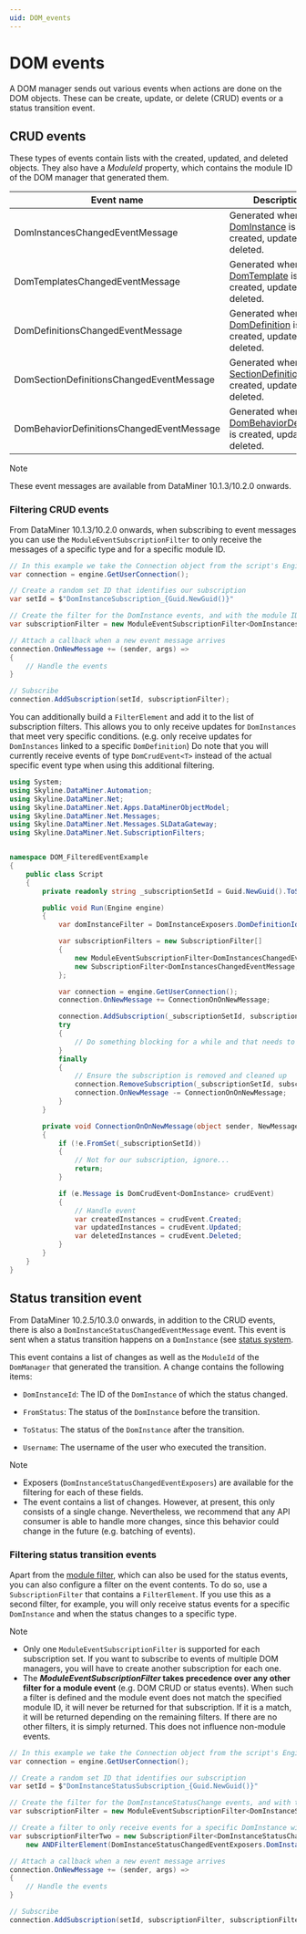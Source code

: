 ```yaml
---
uid: DOM_events
---
```


# DOM events

A DOM manager sends out various events when actions are done on the DOM objects. These can be create, update, or delete (CRUD) events or a status transition event.

## CRUD events

These types of events contain lists with the created, updated, and deleted objects. They also have a *ModuleId* property, which contains the module ID of the DOM manager that generated them.

| Event name | Description |
|--|--|
| DomInstancesChangedEventMessage | Generated when a [DomInstance](xref:DomInstance) is created, updated, or deleted. |
| DomTemplatesChangedEventMessage | Generated when a [DomTemplate](xref:DomTemplate) is created, updated, or deleted. |
| DomDefinitionsChangedEventMessage | Generated when a [DomDefinition](xref:DomDefinition) is created, updated, or deleted. |
| DomSectionDefinitionsChangedEventMessage | Generated when a [SectionDefinition](xref:DOM_SectionDefinition) is created, updated, or deleted. |
| DomBehaviorDefinitionsChangedEventMessage | Generated when a [DomBehaviorDefinition](xref:DomBehaviorDefinition) is created, updated, or deleted. |

> [!NOTE]
> These event messages are available from DataMiner 10.1.3/10.2.0 onwards.

### Filtering CRUD events

From DataMiner 10.1.3/10.2.0 onwards, when subscribing to event messages you can use the `ModuleEventSubscriptionFilter` to only receive the messages of a specific type and for a specific module ID.

```csharp
// In this example we take the Connection object from the script's Engine object
var connection = engine.GetUserConnection();

// Create a random set ID that identifies our subscription
var setId = $"DomInstanceSubscription_{Guid.NewGuid()}"

// Create the filter for the DomInstance events, and with the module ID of our DomManager
var subscriptionFilter = new ModuleEventSubscriptionFilter<DomInstancesChangedEventMessage>("a_module_id");

// Attach a callback when a new event message arrives
connection.OnNewMessage += (sender, args) =>
{
    // Handle the events
}

// Subscribe
connection.AddSubscription(setId, subscriptionFilter);
```

You can additionally build a `FilterElement` and add it to the list of subscription filters. This allows you to only receive updates for `DomInstances` that meet very specific conditions. (e.g. only receive updates for `DomInstances` linked to a specific `DomDefinition`) Do note that you will currently receive events of type `DomCrudEvent<T>` instead of the actual specific event type when using this additional filtering.

```csharp
using System;
using Skyline.DataMiner.Automation;
using Skyline.DataMiner.Net;
using Skyline.DataMiner.Net.Apps.DataMinerObjectModel;
using Skyline.DataMiner.Net.Messages;
using Skyline.DataMiner.Net.Messages.SLDataGateway;
using Skyline.DataMiner.Net.SubscriptionFilters;


namespace DOM_FilteredEventExample
{
    public class Script
    {
        private readonly string _subscriptionSetId = Guid.NewGuid().ToString(); // Generate a unique set ID

        public void Run(Engine engine)
        {
            var domInstanceFilter = DomInstanceExposers.DomDefinitionId.Equal(Guid.Parse("4849d8c7-ba9a-4ada-8cc8-ba9367dadd79"));

            var subscriptionFilters = new SubscriptionFilter[]
            {
                new ModuleEventSubscriptionFilter<DomInstancesChangedEventMessage>("assets"),
                new SubscriptionFilter<DomInstancesChangedEventMessage, DomInstance>(domInstanceFilter)
            };

            var connection = engine.GetUserConnection();
            connection.OnNewMessage += ConnectionOnOnNewMessage;

            connection.AddSubscription(_subscriptionSetId, subscriptionFilters);
            try
            {
                // Do something blocking for a while and that needs to be subscribed...
            }
            finally
            {
                // Ensure the subscription is removed and cleaned up
                connection.RemoveSubscription(_subscriptionSetId, subscriptionFilters);
                connection.OnNewMessage -= ConnectionOnOnNewMessage;
            }
        }

        private void ConnectionOnOnNewMessage(object sender, NewMessageEventArgs e)
        {
            if (!e.FromSet(_subscriptionSetId))
            {
                // Not for our subscription, ignore...
                return;
            }

            if (e.Message is DomCrudEvent<DomInstance> crudEvent)
            {
                // Handle event
                var createdInstances = crudEvent.Created;
                var updatedInstances = crudEvent.Updated;
                var deletedInstances = crudEvent.Deleted;
            }
        }
    }
}
```

## Status transition event

From DataMiner 10.2.5/10.3.0 onwards, in addition to the CRUD events, there is also a `DomInstanceStatusChangedEventMessage` event. This event is sent when a status transition happens on a `DomInstance` (see [status system](xref:DOM_status_system).

This event contains a list of changes as well as the `ModuleId` of the `DomManager` that generated the transition. A change contains the following items:

- `DomInstanceId`: The ID of the `DomInstance` of which the status changed.

- `FromStatus`: The status of the `DomInstance` before the transition.

- `ToStatus`: The status of the `DomInstance` after the transition.

- `Username`: The username of the user who executed the transition.

> [!NOTE]
>
> - Exposers (`DomInstanceStatusChangedEventExposers`) are available for the filtering for each of these fields.
> - The event contains a list of changes. However, at present, this only consists of a single change. Nevertheless, we recommend that any API consumer is able to handle more changes, since this behavior could change in the future (e.g. batching of events).

### Filtering status transition events

Apart from the [module filter](#filtering-crud-events), which can also be used for the status events, you can also configure a filter on the event contents. To do so, use a `SubscriptionFilter` that contains a `FilterElement`. If you use this as a second filter, for example, you will only receive status events for a specific `DomInstance` and when the status changes to a specific type.

> [!NOTE]
>
> - Only one `ModuleEventSubscriptionFilter` is supported for each subscription set. If you want to subscribe to events of multiple DOM managers, you will have to create another subscription for each one.
> - The ***ModuleEventSubscriptionFilter* takes precedence over any other filter for a module event** (e.g. DOM CRUD or status events). When such a filter is defined and the module event does not match the specified module ID, it will never be returned for that subscription. If it is a match, it will be returned depending on the remaining filters. If there are no other filters, it is simply returned. This does not influence non-module events.

```csharp
// In this example we take the Connection object from the script's Engine object
var connection = engine.GetUserConnection();

// Create a random set ID that identifies our subscription
var setId = $"DomInstanceStatusSubscription_{Guid.NewGuid()}"

// Create the filter for the DomInstanceStatusChange events, and with the module ID of our DomManager
var subscriptionFilter = new ModuleEventSubscriptionFilter<DomInstanceStatusChangedEventMessage>("a_module_id");

// Create a filter to only receive events for a specific DomInstance with a specific 'to status'
var subscriptionFilterTwo = new SubscriptionFilter<DomInstanceStatusChangedEventMessage, DomInstanceStatusChange>(
    new ANDFilterElement(DomInstanceStatusChangedEventExposers.DomInstanceId.Equal(domInstance.ID.Id), DomInstanceStatusChangedEventExposers.ToStatus.Equal("to_status_id")));

// Attach a callback when a new event message arrives
connection.OnNewMessage += (sender, args) =>
{
    // Handle the events
}

// Subscribe
connection.AddSubscription(setId, subscriptionFilter, subscriptionFilterTwo);
```
